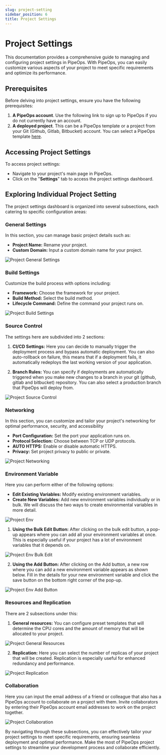 ```yaml
---
slug: project-setting
sidebar_position: 6
title: Project Settings
---
```


# Project Settings

This documentation provides a comprehensive guide to managing and configuring project settings in PipeOps. With PipeOps, you can easily customize various aspects of your project to meet specific requirements and optimize its performance.

## Prerequisites

Before delving into project settings, ensure you have the following prerequisites:

1. **A PipeOps account**. Use the following link to sign up to PipeOps if you do not currently have an account.
2. **A deployed project**. This can be a PipeOps template or a project from your Git (Github, Gitlab, Bitbucket) account. You can select a PipeOps template [here](https://github.com/orgs/pipeops-dev/repositories).

## Accessing Project Settings

To access project settings:

- Navigate to your project's main page in PipeOps.
- Click on the "**Settings**" tab to access the project settings dashboard.

## Exploring Individual Project Setting

The project settings dashboard is organized into several subsections, each catering to specific configuration areas:

### General Settings

In this section, you can manage basic project details such as:

- **Project Name:** Rename your project.
- **Custom Domain:** Input a custom domain name for your project.

![Project General Settings](https://pub-30c11acc143348fcae20835653c5514d.r2.dev//20/45/Project_Settings_General_128e3f7e72.png)


### Build Settings

Customize the build process with options including:

- **Framework:** Choose the framework for your project.
- **Build Method:** Select the build method.
- **Lifecycle Command:** Define the command your project runs on.

![Project Build Settings](https://pub-30c11acc143348fcae20835653c5514d.r2.dev//20/45/Project_Settings_Build_Settings_64b5d45f39.png)

### Source Control

The settings here are subdivided into 2 sections:

1. **CI/CD Settings:** Here you can decide to manually trigger the deployment process and bypass automatic deployment. You can also auto-rollback on failure, this means that if a deployment fails, it automatically redeploys the last working version of your application.

2. **Branch Rules:** You can specify if deployments are automatically triggered when you make new changes to a branch in your git (github, gitlab and bitbucket) repository. You can also select a production branch that PipeOps will deploy from.

![Project Source Control](https://pub-30c11acc143348fcae20835653c5514d.r2.dev//20/45/Project_Settings_Source_Control_e61d25d7cb.png)

### Networking

In this section, you can customize and tailor your project's networking for optimal performance, security, and accessibility

- **Port Configuration:** Set the port your application runs on.
- **Protocol Selection:** Choose between TCP or UDP protocols.
- **AUTO HTTPS:** Enable or disable automatic HTTPS.
- **Privacy:** Set project privacy to public or private.

![Project Networking](https://pub-30c11acc143348fcae20835653c5514d.r2.dev//20/45/Project_Settings_Networking_7a104469f3.png)

### Environment Variable

Here you can perform either of the following options:

- **Edit Existing Variables:** Modify existing environment variables.
- **Create New Variables:** Add new environment variables individually or in bulk. We will discuss the two ways to create environmental variables in more detail.

![Project Env](https://pub-30c11acc143348fcae20835653c5514d.r2.dev//20/45/Project_Settings_Env_Variables_5ed501565f.png)


1. **Using the Bulk Edit Button:** After clicking on the bulk edit button, a pop-up appears where you can add all your environment variables at once. This is especially useful if your project has a lot of environment variables that it depends on.

![Project Env Bulk Edit](https://pub-30c11acc143348fcae20835653c5514d.r2.dev//20/45/Project_Settings_Bulk_Add_Env_bd3b6c0bd0.png)


2. **Using the Add Button:** After clicking on the Add button, a new row where you can add a new environment variable appears as shown below. Fill in the details for your new environment variable and click the save button on the bottom right corner of the pop-up.

![Project Env Add Button](https://pub-30c11acc143348fcae20835653c5514d.r2.dev//20/45/Project_Settings_Add_Env_bcd2a5ccfa.png)

### Resources and Replication

There are 2 subsections under this:

1. **General resources:** You can configure preset templates that will determine the CPU cores and the amount of memory that will be allocated to your project.

![Project General Resources](https://pub-30c11acc143348fcae20835653c5514d.r2.dev//20/45/Project_Settings_Presets_f701b89f80.png)


2. **Replication:** Here you can select the number of replicas of your project that will be created. Replication is especially useful for enhanced redundancy and performance.

![Project Replication](https://pub-30c11acc143348fcae20835653c5514d.r2.dev//20/45/Project_Settings_Resources_and_Replicas_ec332f9509.png)


### Collaboration

Here you can input the email address of a friend or colleague that also has a PipeOps account to collaborate on a project with them. Invite collaborators by entering their PipeOps account email addresses to work on the project together.

![Project Collaboration](https://pub-30c11acc143348fcae20835653c5514d.r2.dev//20/45/Project_Settings_Collaboration_35acabe08a.png)


By navigating through these subsections, you can effectively tailor your project settings to meet specific requirements, ensuring seamless deployment and optimal performance. Make the most of PipeOps project settings to streamline your development process and collaborate efficiently.
